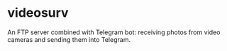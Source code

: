 # videosurv
An FTP server combined with Telegram bot: receiving photos from video cameras and sending them into Telegram.
